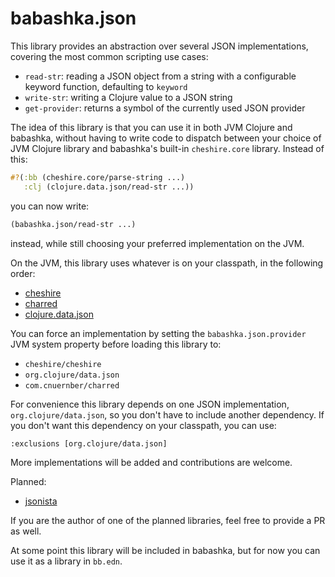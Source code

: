 # babashka.json

This library provides an abstraction over several JSON implementations, covering the most common scripting use cases:

- `read-str`: reading a JSON object from a string with a configurable keyword function, defaulting to `keyword`
- `write-str`: writing a Clojure value to a JSON string
- `get-provider`: returns a symbol of the currently used JSON provider

The idea of this library is that you can use it in both JVM Clojure and
babashka, without having to write code to dispatch between your choice of JVM
Clojure library and babashka's built-in `cheshire.core` library. Instead of this:

``` clojure
#?(:bb (cheshire.core/parse-string ...)
   :clj (clojure.data.json/read-str ...))
```

you can now write:

``` clojure
(babashka.json/read-str ...)
```

instead, while still choosing your preferred implementation on the JVM.

On the JVM, this library uses whatever is on your classpath, in the following order:

- [cheshire](https://github.com/dakrone/cheshire)
- [charred](https://github.com/cnuernber/charred)
- [clojure.data.json](https://github.com/clojure/data.json)

You can force an implementation by setting the `babashka.json.provider` JVM
system property before loading this library to:

- `cheshire/cheshire`
- `org.clojure/data.json`
- `com.cnuernber/charred`

For convenience this library depends on one JSON implementation,
`org.clojure/data.json`, so you don't have to include another dependency. If you don't want this dependency on your classpath, you can use:

```
:exclusions [org.clojure/data.json]
```

More implementations will be added and contributions are welcome.

Planned:

- [jsonista](https://github.com/metosin/jsonista)

If you are the author of one of the planned libraries, feel free to provide a PR as well.

At some point this library will be included in babashka, but for now you can use it as a library in `bb.edn`.
